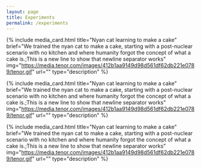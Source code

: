 ```yaml
---
layout: page
title: Experiments
permalink: /experiments
---
```

<!--
To add an experiment one must add a line with the following code:

{% include media_card.html title="" brief="" img="" url="" type="" %}

title:  The title of the lecture 
brief:  A string of ; separated sentences that will be put in a bullet list
img:    An image that represents the lecture
url:    The url of the lecture post
type:   The type of the card. Here we use "description".

-->
{% include media_card.html title="Nyan cat learning to make a cake" brief="We trained the nyan cat to make a cake, starting with a post-nuclear scenario with no kitchen and where humanity forgot the concept of what a cake is.;This is a new line to show that newline separator works" img="https://media.tenor.com/images/412b1aa9149d98d561df62db221e0789/tenor.gif" url="" type="description" %}

{% include media_card.html title="Nyan cat learning to make a cake" brief="We trained the nyan cat to make a cake, starting with a post-nuclear scenario with no kitchen and where humanity forgot the concept of what a cake is.;This is a new line to show that newline separator works" img="https://media.tenor.com/images/412b1aa9149d98d561df62db221e0789/tenor.gif" url="" type="description" %}

{% include media_card.html title="Nyan cat learning to make a cake" brief="We trained the nyan cat to make a cake, starting with a post-nuclear scenario with no kitchen and where humanity forgot the concept of what a cake is.;This is a new line to show that newline separator works" img="https://media.tenor.com/images/412b1aa9149d98d561df62db221e0789/tenor.gif" url="" type="description" %}


